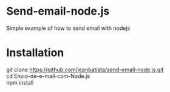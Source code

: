 # Send-email-node.js

Simple example of how to send email with nodejs

# Installation

git clone https://github.com/jeanbatista/send-email-node.js.git <br>
cd Envio-de-e-mail-com-Node.js <br>
npm install


